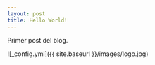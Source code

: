 ```yaml
---
layout: post
title: Hello World!
---
```


Primer post del blog.

![_config.yml]({{ site.baseurl }}/images/logo.jpg)
